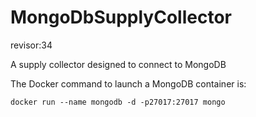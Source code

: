 # MongoDbSupplyCollector
revisor:34

A supply collector designed to connect to MongoDB

The Docker command to launch a MongoDB container is:

```docker run --name mongodb -d -p27017:27017 mongo```
